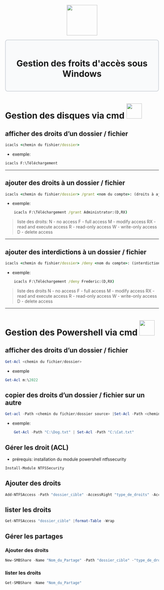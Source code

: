 <div align="center">
  <p align="center">
    <a href="#">
      <img src="https://www.cerfi.ch/Htdocs/Images/Pictures/puid_a6f6619a-71f9-48f2-a424-541d8c7ff960_6620.jpg" height="100px" />
    </a>
  </p>
</div>

<div style="border: 2px solid #d1d5db; padding: 20px; border-radius: 8px; background-color: #f9fafb;">
  <h1 align="center">Gestion des froits d'accès sous Windows</h1>
</div>

# **Gestion des disques via cmd <img src=https://cdn.iconscout.com/icon/premium/png-256-thumb/command-prompt-3477885-2910207.png height="50px" />**
## afficher des droits d’un dossier / fichier
```cmd
icacls <chemin du fishier/dossier>
```
- exemple:
```cmd
icacls F:\Téléchargement
```
---
## ajouter des droits à un dossier / fichier
```cmd
icacls <chemin du fishier/dossier> /grant <nom du compte>: (droits à ajouter)
```
- exemple:
```cmd
	icacls F:\Téléchargement /grant Administrator:(D,RX)
```
>liste des droits:
>			N - no access
>           F - full access
>           M - modify access
>           RX - read and execute access
>           R - read-only access
>           W - write-only access
>           D - delete access

---
## ajouter des interdictions à un dossier / fichier
```cmd
icacls <chemin du fishier/dossier> /deny <nom du compte>: (interdiction à ajouter)
```
- exemple:
```cmd
	icacls F:\Téléchargement /deny Frederic:(D,RX)
```
>liste des droits
>        	N - no access
>           F - full access
>           M - modify access
>           RX - read and execute access
>           R - read-only access
>           W - write-only access
>           D - delete access
---

# **Gestion des Powershell via cmd <img src=https://upload.wikimedia.org/wikipedia/commons/a/af/PowerShell_Core_6.0_icon.png height="50px" />**

## afficher des droits d’un dossier / fichier 
```powershell
Get-Acl <chemin du fichier/dossier>
```
- exemple
```powershell
Get-Acl m:\2022
```
    
## copier des droits d’un dossier / fichier sur un autre
```powershell
Get-acl -Path <chemin du fichier/dossier source> |Set-Acl -Path <chemin du fichier/dossier cible>
```
- exemple: 
```powershell
    Get-Acl -Path "C:\Dog.txt" | Set-Acl -Path "C:\Cat.txt"
```
    
## Gérer les droit (ACL)
- prérequis: installation du module powershell ntfssecurity
```powershell
Install-Module NTFSSecurity
```
## Ajouter des droits
```powershell
Add-NTFSAccess -Path "dossier_cible" -AccessRight "type_de_droits" -Account "groupe_de_domaine_local_souhaité"
```
        
## lister les droits
```powershell
Get-NTFSAccess "dossier_cible" |format-Table -Wrap
```
        
## Gérer les partages
### Ajouter des droits
```powershell
New-SMBShare -Name "Nom_du_Partage" -Path "dossier_cible" -"type_de_droits" "list_users"
```
        
### lister les droits
```powershell
Get-SMBShare -Name "Nom_du_Partage" 
```